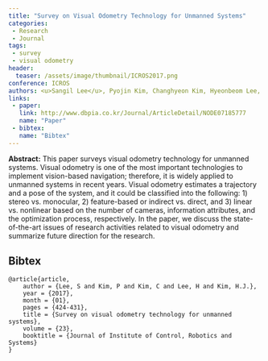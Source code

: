 ```yaml
---
title: "Survey on Visual Odometry Technology for Unmanned Systems"
categories:
 - Research
 - Journal
tags:
 - survey
 - visual odometry
header:
  teaser: /assets/image/thumbnail/ICROS2017.png
conference: ICROS
authors: <u>Sangil Lee</u>, Pyojin Kim, Changhyeon Kim, Hyeonbeom Lee, and H. Jin Kim
links: 
 - paper: 
   link: http://www.dbpia.co.kr/Journal/ArticleDetail/NODE07185777
   name: "Paper"
 - bibtex: 
   name: "Bibtex"
---
```


**Abstract:** This paper surveys visual odometry technology for unmanned systems. Visual odometry is one of the most important technologies to implement vision-based navigation; therefore, it is widely applied to unmanned systems in recent years. Visual odometry estimates a trajectory and a pose of the system, and it could be classified into the following: 1) stereo vs. monocular, 2) feature-based or indirect vs. direct, and 3) linear vs. nonlinear based on the number of cameras, information attributes, and the optimization process, respectively. In the paper, we discuss the state-of-the-art issues of research activities related to visual odometry and summarize future direction for the research.

## Bibtex <a id="bibtex"></a>
```
@article{article,
	author = {Lee, S and Kim, P and Kim, C and Lee, H and Kim, H.J.},
	year = {2017},
	month = {01},
	pages = {424-431},
	title = {Survey on visual odometry technology for unmanned systems},
	volume = {23},
	booktitle = {Journal of Institute of Control, Robotics and Systems}
}
```
